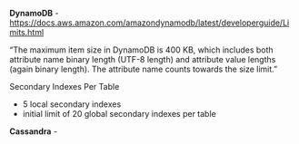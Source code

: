 **DynamoDB** - https://docs.aws.amazon.com/amazondynamodb/latest/developerguide/Limits.html 

“The maximum item size in DynamoDB is 400 KB, which includes both attribute name binary length (UTF-8 length) and attribute value lengths (again binary length). The attribute name counts towards the size limit.”

Secondary Indexes Per Table
* 5 local secondary indexes
* initial limit of 20 global secondary indexes per table

**Cassandra** - 
